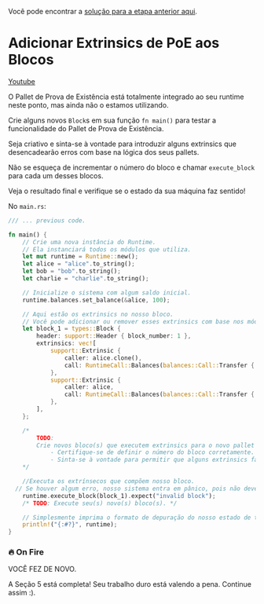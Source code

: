 Você pode encontrar a [solução para a etapa anterior aqui](https://gist.github.com/nomadbitcoin/81c56b7ae67dd2f4524d999e4879c05f).

# Adicionar Extrinsics de PoE aos Blocos

[Youtube](https://www.youtube.com/watch?v=9EMLdAWB_eE)

O Pallet de Prova de Existência está totalmente integrado ao seu runtime neste ponto, mas ainda não o estamos utilizando.

Crie alguns novos `Block`s em sua função `fn main()` para testar a funcionalidade do Pallet de Prova de Existência.

Seja criativo e sinta-se à vontade para introduzir alguns extrinsics que desencadearão erros com base na lógica dos seus pallets.

Não se esqueça de incrementar o número do bloco e chamar `execute_block` para cada um desses blocos.

Veja o resultado final e verifique se o estado da sua máquina faz sentido!

No `main.rs`:

```rust
/// ... previous code.

fn main() {
	// Crie uma nova instância do Runtime.
	// Ela instanciará todos os módulos que utiliza.
	let mut runtime = Runtime::new();
	let alice = "alice".to_string();
	let bob = "bob".to_string();
	let charlie = "charlie".to_string();

	// Inicialize o sistema com algum saldo inicial.
	runtime.balances.set_balance(&alice, 100);

	// Aqui estão os extrinsics no nosso bloco.
	// Você pode adicionar ou remover esses extrinsics com base nos módulos e chamadas que configurou.
	let block_1 = types::Block {
		header: support::Header { block_number: 1 },
		extrinsics: vec![
			support::Extrinsic {
				caller: alice.clone(),
				call: RuntimeCall::Balances(balances::Call::Transfer { to: bob, amount: 20 }),
			},
			support::Extrinsic {
				caller: alice,
				call: RuntimeCall::Balances(balances::Call::Transfer { to: charlie, amount: 20 }),
			},
		],
	};

	/*
		TODO:
		Crie novos bloco(s) que executem extrinsics para o novo pallet `ProofOfExistence`.
			- Certifique-se de definir o número do bloco corretamente.
			- Sinta-se à vontade para permitir que alguns extrinsics falhem e veja os erros aparecerem.
	*/

	//Executa os extrínsecos que compõem nosso bloco.
  // Se houver algum erro, nosso sistema entra em pânico, pois não devemos executar blocos inválidos.
	runtime.execute_block(block_1).expect("invalid block");
	/* TODO: Execute seu(s) novo(s) bloco(s). */

  	// Simplesmente imprima o formato de depuração do nosso estado de tempo de execução.
	println!("{:#?}", runtime);
}
```

### 🔥 On Fire
VOCÊ FEZ DE NOVO.

A Seção 5 está completa! Seu trabalho duro está valendo a pena. Continue assim :).